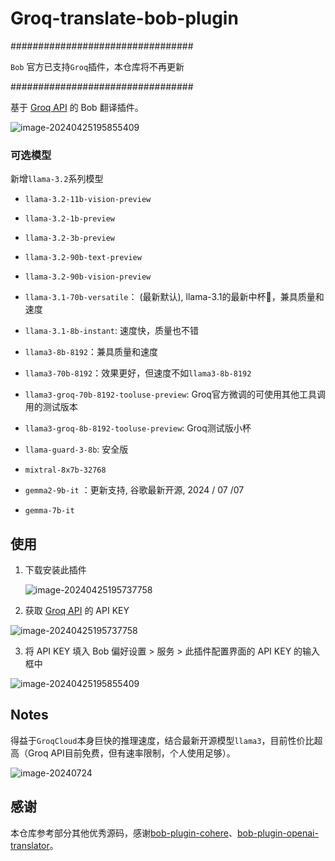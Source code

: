 # Groq-translate-bob-plugin

#################################

`Bob` 官方已支持`Groq`插件，本仓库将不再更新

#################################

基于 [Groq API](https://console.groq.com/keys) 的 Bob 翻译插件。

![image-20240425195855409](./assets/groqcloud.png)

### 可选模型
新增`llama-3.2`系列模型
* `llama-3.2-11b-vision-preview`
* `llama-3.2-1b-preview`
* `llama-3.2-3b-preview`
* `llama-3.2-90b-text-preview`
* `llama-3.2-90b-vision-preview`

* `llama-3.1-70b-versatile`： (最新默认), llama-3.1的最新中杯🥤，兼具质量和速度
* `llama-3.1-8b-instant`: 速度快，质量也不错
* `llama3-8b-8192`：兼具质量和速度
* `llama3-70b-8192`：效果更好，但速度不如`llama3-8b-8192`
* `llama3-groq-70b-8192-tooluse-preview`: Groq官方微调的可使用其他工具调用的测试版本
* `llama3-groq-8b-8192-tooluse-preview`: Groq测试版小杯
* `llama-guard-3-8b`: 安全版

* `mixtral-8x7b-32768`

* `gemma2-9b-it` ：更新支持, 谷歌最新开源, 2024 / 07 /07
* `gemma-7b-it`

## 使用

1. 下载安装此插件

	![image-20240425195737758](./assets/plugin.png)

2. 获取 [Groq API](https://console.groq.com/keys) 的 API KEY

![image-20240425195737758](./assets/groqapi.png)

3. 将 API KEY 填入 Bob 偏好设置 > 服务 > 此插件配置界面的 API KEY 的输入框中

![image-20240425195855409](./assets/bobapi.png)

## Notes

得益于`GroqCloud`本身巨快的推理速度，结合最新开源模型`llama3`，目前性价比超高（Groq API目前免费，但有速率限制，个人使用足够）。

![image-20240724](assets/limits.png)
## 感谢

本仓库参考部分其他优秀源码，感谢[bob-plugin-cohere](https://github.com/missuo/bob-plugin-cohere)、[bob-plugin-openai-translator](https://github.com/openai-translator/bob-plugin-openai-translator)。
